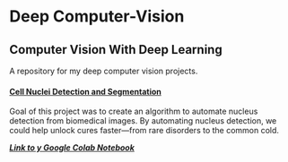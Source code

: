 # Deep Computer-Vision

## Computer Vision With Deep Learning

A repository for my deep computer vision projects.

#### [Cell Nuclei Detection and Segmentation](https://github.com/TheCaffeineDev/Deep-Computer-Vision/tree/master/Nuclei%20Segmentation%20Detection)

Goal of this project was to create an algorithm to automate nucleus detection from biomedical images. By automating nucleus detection, we could help unlock cures faster—from rare disorders to the common cold.

***[Link to y Google Colab Notebook](https://colab.research.google.com/drive/1rrH_ExLT5DbFC5CIneNN5k0ivECDKn34)***
